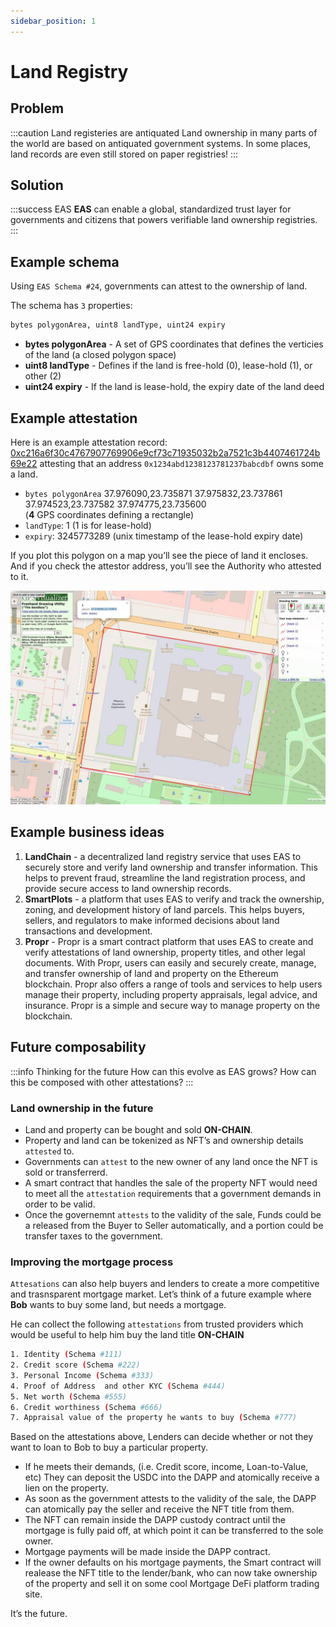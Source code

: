 ```yaml
---
sidebar_position: 1
---
```


# Land Registry 

## Problem
:::caution Land registeries are antiquated
Land ownership in many parts of the world are based on antiquated government systems. In some places, land records are even still stored on paper registries!
::: 

## Solution
:::success EAS
**EAS** can enable a global, standardized trust layer for governments and citizens that powers verifiable land ownership registries.
:::

## Example schema 
Using `EAS Schema #24`, governments can attest to the ownership of land. 

The schema has `3` properties:
```bash 
bytes polygonArea, uint8 landType, uint24 expiry 
```
- **bytes polygonArea** - A set of GPS coordinates that defines the verticies of the land (a closed polygon space)
- **uint8 landType** - Defines if the land is free-hold (0), lease-hold (1), or other (2)
- **uint24 expiry** - If the land is lease-hold, the expiry date of the land deed


## Example attestation
Here is an example attestation record: [0xc216a6f30c4767907769906e9cf73c71935032b2a7521c3b4407461724b69e22](https://easscan.com/attestation/view/0xc216a6f30c4767907769906e9cf73c71935032b2a7521c3b4407461724b69e22) attesting that an address `0x1234abd1238123781237babcdbf` owns some a land.


- `bytes polygonArea` 37.976090,23.735871 37.975832,23.737861 37.974523,23.737582 37.974775,23.735600  
(**4** GPS coordinates defining a rectangle)
- `landType`: 1 (1 is for lease-hold)
- `expiry`: 3245773289 (unix timestamp of the lease-hold expiry date)


If you plot this polygon on a map you’ll see the piece of land it encloses. And if you check the attestor address, you’ll see the Authority who attested to it.

![Land Registry Sample](./img/land-registry-sample.jpg)

## Example business ideas
1. **LandChain** - a decentralized land registry service that uses EAS to securely store and verify land ownership and transfer information. This helps to prevent fraud, streamline the land registration process, and provide secure access to land ownership records.
2. **SmartPlots** - a platform that uses EAS to verify and track the ownership, zoning, and development history of land parcels. This helps buyers, sellers, and regulators to make informed decisions about land transactions and development.
3. **Propr** - Propr is a smart contract platform that uses EAS to create and verify attestations of land ownership, property titles, and other legal documents. With Propr, users can easily and securely create, manage, and transfer ownership of land and property on the Ethereum blockchain. Propr also offers a range of tools and services to help users manage their property, including property appraisals, legal advice, and insurance. Propr is a simple and secure way to manage property on the blockchain.


## Future composability
:::info Thinking for the future
How can this evolve as EAS grows?
How can this be composed with other attestations?
:::

### Land ownership in the future
- Land and property can be bought and sold **ON-CHAIN**. 
- Property and land can be tokenized as NFT’s and ownership details `attested` to. 
- Governments can `attest` to the new owner of any land once the NFT is sold or transferrerd.  
- A smart contract that handles the sale of the property NFT would need to meet all the `attestation` requirements that a government demands in order to be valid.   
- Once the governemnt `attests` to the validity of the sale, Funds could be a released from the Buyer to Seller automatically, and a portion could be transfer taxes to the government. 

### Improving the mortgage process
`Attesations` can also help buyers and lenders to create a more competitive and trasnsparent mortgage market. Let’s think of a future example where **Bob** wants to buy some land, but needs a mortgage.

He can collect the following `attestations` from trusted providers which would be useful to help him buy the land title **ON-CHAIN**

```bash
1. Identity (Schema #111)
2. Credit score (Schema #222)
3. Personal Income (Schema #333)
4. Proof of Address  and other KYC (Schema #444)
5. Net worth (Schema #555)
6. Credit worthiness (Schema #666)
7. Appraisal value of the property he wants to buy (Schema #777)
```

Based on the attestations above, Lenders can decide whether or not they want to loan to Bob to buy a particular property. 
- If he meets their demands, (i.e. Credit score, income, Loan-to-Value, etc) They can deposit the USDC into the DAPP and atomically receive a lien on the property.   
- As soon as the government attests to the validity of the sale, the DAPP can atomically pay the seller and receive the NFT title from them.   
- The NFT can remain inside the DAPP custody contract until the mortgage is fully paid off, at which point it can be transferred to the sole owner.  
- Mortgage payments will be made inside the DAPP contract.  
- If the owner defaults on his mortgage payments, the Smart contract will realease the NFT title to the lender/bank, who can now take ownership of the property and sell it on some cool Mortgage DeFi platform trading site.

It’s the future.



